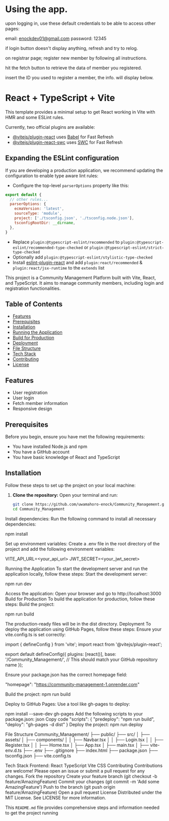 # Using the app.

upon logging in, use these default credentials to be able to access other pages:

email: enockdev01@gmail.com
password: 12345

if login button doesn't  display anything, refresh and try to relog.

on registrar page; register new member by following all instructions.

hit the fetch button to retrieve the data of member you registered. 

insert the ID you used to register a member, the info. will display below.


# React + TypeScript + Vite

This template provides a minimal setup to get React working in Vite with HMR and some ESLint rules.

Currently, two official plugins are available:

- [@vitejs/plugin-react](https://github.com/vitejs/vite-plugin-react/blob/main/packages/plugin-react/README.md) uses [Babel](https://babeljs.io/) for Fast Refresh
- [@vitejs/plugin-react-swc](https://github.com/vitejs/vite-plugin-react-swc) uses [SWC](https://swc.rs/) for Fast Refresh

## Expanding the ESLint configuration

If you are developing a production application, we recommend updating the configuration to enable type aware lint rules:

- Configure the top-level `parserOptions` property like this:

```js
export default {
  // other rules...
  parserOptions: {
    ecmaVersion: 'latest',
    sourceType: 'module',
    project: ['./tsconfig.json', './tsconfig.node.json'],
    tsconfigRootDir: __dirname,
  },
}
```

- Replace `plugin:@typescript-eslint/recommended` to `plugin:@typescript-eslint/recommended-type-checked` or `plugin:@typescript-eslint/strict-type-checked`
- Optionally add `plugin:@typescript-eslint/stylistic-type-checked`
- Install [eslint-plugin-react](https://github.com/jsx-eslint/eslint-plugin-react) and add `plugin:react/recommended` & `plugin:react/jsx-runtime` to the `extends` list




This project is a Community Management Platform built with Vite, React, and TypeScript. It aims to manage community members, including login and registration functionalities.

## Table of Contents

- [Features](#features)
- [Prerequisites](#prerequisites)
- [Installation](#installation)
- [Running the Application](#running-the-application)
- [Build for Production](#build-for-production)
- [Deployment](#deployment)
- [File Structure](#file-structure)
- [Tech Stack](#tech-stack)
- [Contributing](#contributing)
- [License](#license)

## Features

- User registration
- User login
- Fetch member information
- Responsive design

## Prerequisites

Before you begin, ensure you have met the following requirements:
- You have installed Node.js and npm
- You have a GitHub account
- You have basic knowledge of React and TypeScript

## Installation

Follow these steps to set up the project on your local machine:

1. **Clone the repository:**
   Open your terminal and run:
   ```bash
   git clone https://github.com/uwamahoro-enock/Community_Management.git
   cd Community_Management

Install dependencies: Run the following command to install all necessary dependencies:

npm install


Set up environment variables: Create a .env file in the root directory of the project and add the following environment variables:

VITE_API_URL=<your_api_url>
JWT_SECRET=<your_jwt_secret>


Running the Application
To start the development server and run the application locally, follow these steps:
Start the development server:

npm run dev


Access the application: Open your browser and go to http://localhost:3000
Build for Production
To build the application for production, follow these steps:
Build the project:

npm run build


The production-ready files will be in the dist directory.
Deployment
To deploy the application using GitHub Pages, follow these steps:
Ensure your vite.config.ts is set correctly:

import { defineConfig } from 'vite';
import react from '@vitejs/plugin-react';

export default defineConfig({
  plugins: [react()],
  base: '/Community_Management/', // This should match your GitHub repository name
});


Ensure your package.json has the correct homepage field:

"homepage": "https://community-management-1.onrender.com"


Build the project:
npm run build


Deploy to GitHub Pages: Use a tool like gh-pages to deploy:

npm install --save-dev gh-pages
Add the following scripts to your package.json:
json
Copy code
"scripts": {
  "predeploy": "npm run build",
  "deploy": "gh-pages -d dist"
}
Deploy the project:
npm run deploy


File Structure
Community_Management/
├── public/
├── src/
│   ├── assets/
│   ├── components/
│   │   ├── Navbar.tsx
│   │   ├── Login.tsx
│   │   ├── Register.tsx
│   │   ├── Home.tsx
│   ├── App.tsx
│   ├── main.tsx
│   ├── vite-env.d.ts
├── .env
├── .gitignore
├── index.html
├── package.json
├── tsconfig.json
├── vite.config.ts

Tech Stack
Frontend:
React
TypeScript
Vite
CSS
Contributing
Contributions are welcome! Please open an issue or submit a pull request for any changes.
Fork the repository
Create your feature branch (git checkout -b feature/AmazingFeature)
Commit your changes (git commit -m 'Add some AmazingFeature')
Push to the branch (git push origin feature/AmazingFeature)
Open a pull request
License
Distributed under the MIT License. See LICENSE for more information.

This `README.md` file provides comprehensive steps and information needed to get the project running

